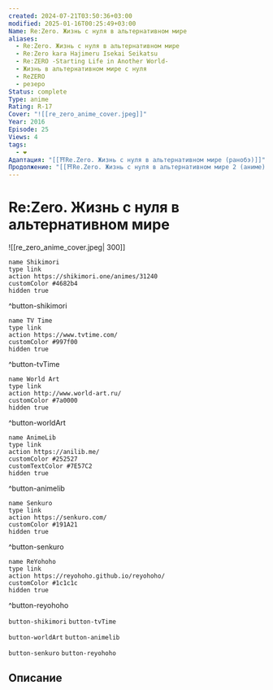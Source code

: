 ```yaml
---
created: 2024-07-21T03:50:36+03:00
modified: 2025-01-16T00:25:49+03:00
Name: Re:Zero. Жизнь с нуля в альтернативном мире
aliases:
  - Re:Zero. Жизнь с нуля в альтернативном мире
  - Re:Zero kara Hajimeru Isekai Seikatsu
  - Re:ZERO -Starting Life in Another World-
  - Жизнь в альтернативном мире с нуля
  - ReZERO
  - резеро
Status: complete
Type: anime
Rating: R-17
Cover: "![[re_zero_anime_cover.jpeg]]"
Year: 2016
Episode: 25
Views: 4
tags:
  - ❤
Адаптация: "[[⛩️Re.Zero. Жизнь с нуля в альтернативном мире (ранобэ)]]"
Продолжение: "[[⛩️Re.Zero. Жизнь с нуля в альтернативном мире 2 (аниме)]]"
---
```


# Re:Zero. Жизнь с нуля в альтернативном мире

![[re_zero_anime_cover.jpeg| 300]]

```button
name Shikimori
type link
action https://shikimori.one/animes/31240
customColor #4682b4
hidden true
```
^button-shikimori

```button
name TV Time
type link
action https://www.tvtime.com/
customColor #997f00
hidden true
```
^button-tvTime

```button
name World Art
type link
action http://www.world-art.ru/
customColor #7a0000
hidden true
```
^button-worldArt

```button
name AnimeLib
type link
action https://anilib.me/
customColor #252527
customTextColor #7E57C2
hidden true
```
^button-animelib

```button
name Senkuro
type link
action https://senkuro.com/
customColor #191A21
hidden true
```
^button-senkuro

```button
name ReYohoho
type link
action https://reyohoho.github.io/reyohoho/
customColor #1c1c1c
hidden true
```
^button-reyohoho

`button-shikimori` `button-tvTime`

`button-worldArt` `button-animelib`

`button-senkuro` `button-reyohoho`

## Описание

